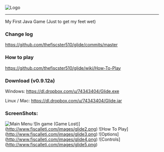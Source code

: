 ![Logo](http://www.fiscalleti.com/images/glide_logo.png)
* * *
My First Java Game (Just to get my feet wet)

### Change log
https://github.com/thefiscster510/glide/commits/master

### How to play
https://github.com/thefiscster510/glide/wiki/How-To-Play

### Download (v0.9.12a)

Windows: https://dl.dropbox.com/u/74343404/Glide.exe 

Linux / Mac: https://dl.dropbox.com/u/74343404/Glide.jar

### ScreenShots: 
![Main Menu](http://www.fiscalleti.com/images/glide.png)
![In game (Game Lost)] (http://www.fiscalleti.com/images/glide2.png)
![How To Play] (http://www.fiscalleti.com/images/glide3.png)
![Options] (http://www.fiscalleti.com/images/glide4.png)
![Controls] (http://www.fiscalleti.com/images/glide5.png)

